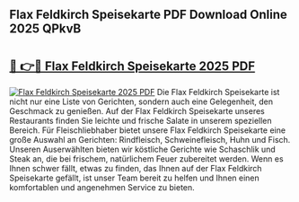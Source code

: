 ## Flax Feldkirch Speisekarte PDF Download Online 2025 QPkvB

# <h2><a href="http://gc5h26.nevu.top/?p=Flax+Feldkirch+Speisekarte">🔗 👉🔴 Flax Feldkirch Speisekarte 2025 PDF</a></h2>

[![Flax Feldkirch Speisekarte 2025 PDF](https://i.imgur.com/dBaPXMq.png)](http://gc5h26.nevu.top/?p=Flax+Feldkirch+Speisekarte)
Die Flax Feldkirch Speisekarte ist nicht nur eine Liste von Gerichten, sondern auch eine Gelegenheit, den Geschmack zu genießen. Auf der Flax Feldkirch Speisekarte unseres Restaurants finden Sie leichte und frische Salate in unserem speziellen Bereich. Für Fleischliebhaber bietet unsere Flax Feldkirch Speisekarte eine große Auswahl an Gerichten: Rindfleisch, Schweinefleisch, Huhn und Fisch. Unseren Auserwählten bieten wir köstliche Gerichte wie Schaschlik und Steak an, die bei frischem, natürlichem Feuer zubereitet werden. Wenn es Ihnen schwer fällt, etwas zu finden, das Ihnen auf der Flax Feldkirch Speisekarte gefällt, ist unser Team bereit zu helfen und Ihnen einen komfortablen und angenehmen Service zu bieten.
